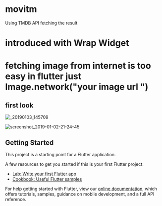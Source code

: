 # movitm

Using TMDB API fetching the result

# introduced with Wrap Widget 
# fetching image from internet is too easy in flutter just Image.network("your image url ")

## first look

![_20190103_145709](https://user-images.githubusercontent.com/30453784/50630915-83936080-0f68-11e9-9f77-d1f1756b3081.jpg)


![screenshot_2019-01-02-21-24-45](https://user-images.githubusercontent.com/30453784/50599937-82652380-0ed5-11e9-9935-4e18a2026d76.png)


## Getting Started

This project is a starting point for a Flutter application.

A few resources to get you started if this is your first Flutter project:

- [Lab: Write your first Flutter app](https://flutter.io/docs/get-started/codelab)
- [Cookbook: Useful Flutter samples](https://flutter.io/docs/cookbook)

For help getting started with Flutter, view our 
[online documentation](https://flutter.io/docs), which offers tutorials, 
samples, guidance on mobile development, and a full API reference.
